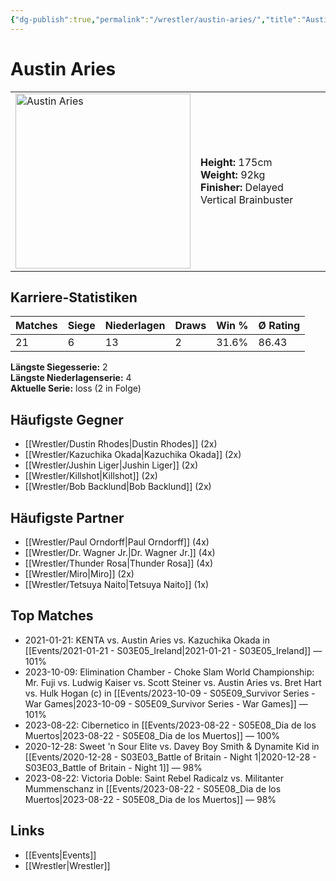```yaml
---
{"dg-publish":true,"permalink":"/wrestler/austin-aries/","title":"Austin Aries","tags":["wrestler"],"noteIcon":""}
---
```



# Austin Aries

<table>
        <tr>
        <td><img src="https://github.com/CptSpaulding1980/choke-slam-wrestling/releases/download/images/Austin_Aries.png" width="280" alt="Austin Aries"></td>
        <td>
        <b>Height:</b> 175cm<br>
        <b>Weight:</b> 92kg<br>
        <b>Finisher:</b> Delayed Vertical Brainbuster<br>
        </td>
        </tr>
        </table>
        
## Karriere-Statistiken

| Matches | Siege | Niederlagen | Draws | Win % | Ø Rating |
|---------|-------|-------------|-------|-------|-----------|
| 21 | 6 | 13 | 2 | 31.6% | 86.43 |

**Längste Siegesserie:** 2<br>**Längste Niederlagenserie:** 4<br>**Aktuelle Serie:** loss (2 in Folge)


## Häufigste Gegner
- [[Wrestler/Dustin Rhodes\|Dustin Rhodes]] (2x)
- [[Wrestler/Kazuchika Okada\|Kazuchika Okada]] (2x)
- [[Wrestler/Jushin Liger\|Jushin Liger]] (2x)
- [[Wrestler/Killshot\|Killshot]] (2x)
- [[Wrestler/Bob Backlund\|Bob Backlund]] (2x)

## Häufigste Partner
- [[Wrestler/Paul Orndorff\|Paul Orndorff]] (4x)
- [[Wrestler/Dr. Wagner Jr.\|Dr. Wagner Jr.]] (4x)
- [[Wrestler/Thunder Rosa\|Thunder Rosa]] (4x)
- [[Wrestler/Miro\|Miro]] (2x)
- [[Wrestler/Tetsuya Naito\|Tetsuya Naito]] (1x)

## Top Matches
- 2021-01-21: KENTA vs. Austin Aries vs. Kazuchika Okada in [[Events/2021-01-21 - S03E05_Ireland\|2021-01-21 - S03E05_Ireland]] — 101%
- 2023-10-09: Elimination Chamber - Choke Slam World Championship: Mr. Fuji vs. Ludwig Kaiser vs. Scott Steiner vs. Austin Aries vs. Bret Hart vs. Hulk Hogan (c) in [[Events/2023-10-09 - S05E09_Survivor Series - War Games\|2023-10-09 - S05E09_Survivor Series - War Games]] — 101%
- 2023-08-22: Cibernetico in [[Events/2023-08-22 - S05E08_Dia de los Muertos\|2023-08-22 - S05E08_Dia de los Muertos]] — 100%
- 2020-12-28: Sweet 'n Sour Elite vs. Davey Boy Smith & Dynamite Kid in [[Events/2020-12-28 - S03E03_Battle of Britain - Night 1\|2020-12-28 - S03E03_Battle of Britain - Night 1]] — 98%
- 2023-08-22: Victoria Doble: Saint Rebel Radicalz vs. Militanter Mummenschanz in [[Events/2023-08-22 - S05E08_Dia de los Muertos\|2023-08-22 - S05E08_Dia de los Muertos]] — 98%

## Links
- [[Events\|Events]]
- [[Wrestler\|Wrestler]]
